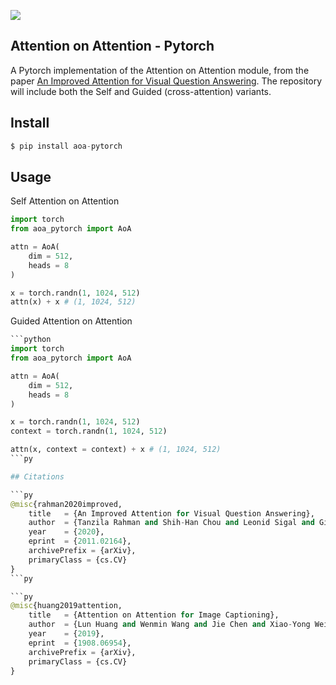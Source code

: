 <img src="./saoa.png"></img>

## Attention on Attention - Pytorch

A Pytorch implementation of the Attention on Attention module, from the paper <a href="https://arxiv.org/abs/2011.02164v1">An Improved Attention for Visual Question Answering</a>. The repository will include both the Self and Guided (cross-attention) variants.

## Install

```py
$ pip install aoa-pytorch
```

## Usage

Self Attention on Attention

```py
import torch
from aoa_pytorch import AoA

attn = AoA(
    dim = 512,
    heads = 8
)

x = torch.randn(1, 1024, 512)
attn(x) + x # (1, 1024, 512)
```

Guided Attention on Attention

```py
```python
import torch
from aoa_pytorch import AoA

attn = AoA(
    dim = 512,
    heads = 8
)

x = torch.randn(1, 1024, 512)
context = torch.randn(1, 1024, 512)

attn(x, context = context) + x # (1, 1024, 512)
```py

## Citations

```py
@misc{rahman2020improved,
    title   = {An Improved Attention for Visual Question Answering}, 
    author  = {Tanzila Rahman and Shih-Han Chou and Leonid Sigal and Giuseppe Carenini},
    year    = {2020},
    eprint  = {2011.02164},
    archivePrefix = {arXiv},
    primaryClass = {cs.CV}
}
```py

```py
@misc{huang2019attention,
    title   = {Attention on Attention for Image Captioning}, 
    author  = {Lun Huang and Wenmin Wang and Jie Chen and Xiao-Yong Wei},
    year    = {2019},
    eprint  = {1908.06954},
    archivePrefix = {arXiv},
    primaryClass = {cs.CV}
}
```
